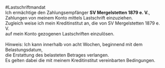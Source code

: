 #Lastschriftmandat <br/>
Ich ermächtige den Zahlungsempfänger **SV Mergelstetten 1879 e. V.**, <br/>
Zahlungen von meinem Konto mittels Lastschrift einzuziehen. <br/>
Zugleich weise ich mein Kreditinstitut an, die von SV Mergelstetten 1879 e. V.<br/>
auf mein Konto gezogenen Lastschriften einzulösen.<br/>
<br/>
Hinweis: Ich kann innerhalb von acht Wochen, beginnend mit dem Belastungsdatum, <br/>
die Erstattung des belasteten Betrages verlangen. <br/>
Es gelten dabei die mit meinem Kreditinstitut vereinbarten Bedingungen.<br/>
